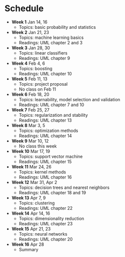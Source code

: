 # Schedule

- **Week 1** Jan 14, 16
	- Topics: basic probability and statistics
- **Week 2** Jan 21, 23
	- Topics: machine learning basics
	- Readings: UML chapter 2 and 3
- **Week 3** Jan 28, 30
	- Topics: linear classifiers
	- Readings: UML chapter 9
- **Week 4** Feb 4, 6
	- Topics: boosting
	- Readings: UML chapter 10
- **Week 5** Feb 11, 13
	- Topics: project proposal
	- No class on Feb 11
- **Week 6** Feb 18, 20
	- Topics: learnability, model selection and validation
	- Readings: UML chapter 7 and 10
- **Week 7** Feb 25, 27
	- Topics: regularization and stability
	- Readings: UML chapter 13
- **Week 8** Mar 3, 5
	- Topics: optimization methods
	- Readings: UML chapter 14
- **Week 9** Mar 10, 12 
	- No class this week
- **Week 10** Mar 17, 19
	- Topics: support vector machine
	- Readings: UML chapter 15
- **Week 11** Mar 24, 26
	- Topics: kernel methods
	- Readings: UML chapter 16
- **Week 12** Mar 31, Apr 2
	- Topics: decision trees and nearest neighbors
	- Readings: UML chapter 18 and 19
- **Week 13** Apr 7, 9
	- Topics: clustering
	- Readings: UML chapter 22
- **Week 14** Apr 14, 16
	- Topics: dimensionality reduction
	- Readings: UML chapter 23
- **Week 15** Apr 21, 23
	- Topics: neural networks
	- Readings: UML chapter 20
- **Week 16** Apr 28
	- Summary